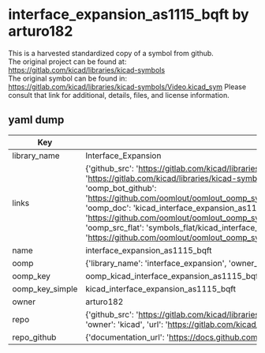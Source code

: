 # interface_expansion_as1115_bqft by arturo182  
This is a harvested standardized copy of a symbol from github.  
The original project can be found at:  
https://gitlab.com/kicad/libraries/kicad-symbols  
The original symbol can be found in:
https://gitlab.com/kicad/libraries/kicad-symbols/Video.kicad_sym
Please consult that link for additional, details, files, and license information.  
## yaml dump  
| Key | Value |  
| --- | --- |  
| library_name | Interface_Expansion |  
| links | {'github_src': 'https://gitlab.com/kicad/libraries/kicad-symbols/Video.kicad_sym', 'github_src_repo': 'https://gitlab.com/kicad/libraries/kicad-symbols', 'oomp_bot': 'kicad_interface_expansion_as1115_bqft/working', 'oomp_bot_github': 'https://github.com/oomlout/oomlout_oomp_symbol_bot/tree/main/kicad_interface_expansion_as1115_bqft/working', 'oomp_doc': 'kicad_interface_expansion_as1115_bqft/working', 'oomp_doc_github': 'https://github.com/oomlout/oomlout_oomp_symbol_doc/tree/main/kicad_interface_expansion_as1115_bqft/working', 'oomp_src_flat': 'symbols_flat/kicad_interface_expansion_as1115_bqft/working', 'oomp_src_flat_github': 'https://github.com/oomlout/oomlout_oomp_symbol_src/tree/main/kicad_interface_expansion_as1115_bqft/working'} |  
| name | interface_expansion_as1115_bqft |  
| oomp | {'library_name': 'interface_expansion', 'owner_name': 'kicad', 'symbol_name': 'interface_expansion_as1115_bqft'} |  
| oomp_key | oomp_kicad_interface_expansion_as1115_bqft |  
| oomp_key_simple | kicad_interface_expansion_as1115_bqft |  
| owner | arturo182 |  
| repo | {'github_src': 'https://gitlab.com/kicad/libraries/kicad-symbols/Video.kicad_sym', 'name': 'libraries/kicad-symbols', 'owner': 'kicad', 'url': 'https://gitlab.com/kicad/libraries/kicad-symbols'} |  
| repo_github | {'documentation_url': 'https://docs.github.com/rest/repos/repos#get-a-repository', 'message': 'Not Found'} |  

